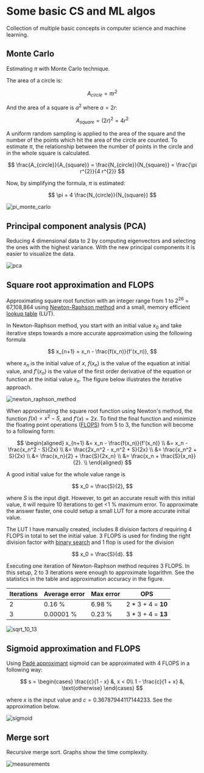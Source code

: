 # Some basic CS and ML algos

Collection of multiple basic concepts in computer science and machine learning.

## Monte Carlo

Estimating $\pi$ with Monte Carlo technique.

The area of a circle is:

$$
A_{circle} = \pi r^{2}
$$

And the area of a square is $a ^ 2$ where $a = 2 r$:

$$
A_{square} = (2r) ^ 2 = 4 r^{2}
$$

A uniform random sampling is applied to the area of the square and the number of the points which hit the area of the circle are counted. To estimate $\pi$, the relationship between the number of points in the circle and in the whole square is calculated.

$$
\frac{A_{circle}}{A_{square}} = \frac{N_{circle}}{N_{square}} = \frac{\pi r^{2}}{4 r^{2}}
$$

Now, by simplifying the formula, $\pi$ is estimated:

$$
\pi = 4 \frac{N_{circle}}{N_{square}}
$$

![pi_monte_carlo](https://github.com/pettod/merge-sort/assets/33998401/2dfb94b0-c2f5-4eae-8fa8-46456341ec8d)

## Principal component analysis (PCA)

Reducing 4 dimensional data to 2 by computing eigenvectors and selecting the ones with the highest variance. With the new principal components it is easier to visualize the data.

![pca](https://github.com/pettod/cs-basics/assets/33998401/2d84a9ba-a9a3-4cf8-b49b-fa072aaf9273)

## Square root approximation and FLOPS

Approximating square root function with an integer range from 1 to 2<sup>26</sup> = 67,108,864 using [Newton-Raphson method](https://en.wikipedia.org/wiki/Newton%27s_method) and a small, memory efficient [lookup table](https://en.wikipedia.org/wiki/Lookup_table) (LUT).

In Newton-Raphson method, you start with an initial value $x_0$ and take iterative steps towards a more accurate approximation using the following formula

$$
x_{n+1} = x_n - \frac{f(x_n)}{f'(x_n)},
$$

where $x_n$ is the initial value of $x$, $f(x_n)$ is the value of the equation at initial value, and $f'(x_n)$ is the value of the first order derivative of the equation or function at the initial value $x_n$. The figure below illustrates the iterative approach.

![newton_raphson_method](https://github.com/pettod/cs-basics/assets/33998401/457aec38-4cca-419f-b3fd-21d6745f7f52)

When approximating the square root function using Newton's method, the function $f(x) = x^2 - S$, and $f'(x) = 2x$. To find the final function and minimize the floating point operations ([FLOPS](https://en.wikipedia.org/wiki/FLOPS)) from 5 to 3, the function will become to a following form:

$$
\begin{aligned}
x_{n+1}
&= x_n - \frac{f(x_n)}{f'(x_n)} \\
&= x_n - \frac{x_n^2 - S}{2x} \\
&= \frac{2x_n^2 - x_n^2 + S}{2x} \\
&= \frac{x_n^2 + S}{2x} \\
&= \frac{x_n}{2} + \frac{S}{2x_n} \\
&= \frac{x_n + \frac{S}{x_n}}{2}. \\
\end{aligned}
$$

A good initial value for the whole value range is

$$
x_0 = \frac{S}{2},
$$

where $S$ is the input digit. However, to get an accurate result with this initial value, it will require 10 iterations to get <1 % maximum error. To approximate the answer faster, one could setup a small LUT for a more accurate initial value.

The LUT I have manually created, includes 8 division factors $d$ requiring 4 FLOPS in total to set the initial value. 3 FLOPS is used for finding the right division factor with [binary search](https://en.wikipedia.org/wiki/Binary_search_algorithm) and 1 flop is used for the division

$$
x_0 = \frac{S}{d}.
$$

Executing one iteration of Newton-Raphson method requires 3 FLOPS. In this setup, 2 to 3 iterations were enough to approximate logarithm. See the statistics in the table and approximation accuracy in the figure.

| Iterations | Average error | Max error | OPS                |
|------------|---------------|-----------|--------------------|
| 2          | 0.16 %        | 6.98 %    | 2 * 3 + 4 = **10** |
| 3          | 0.00001 %     | 0.23 %    | 3 * 3 + 4 = **13** |

![sqrt_10_13](https://github.com/pettod/cs-basics/assets/33998401/d48e1a01-0fd6-4538-be46-03f62f370dd8)

## Sigmoid approximation and FLOPS

Using [Padé approximant](https://en.wikipedia.org/wiki/Pad%C3%A9_approximant) sigmoid can be approximated with 4 FLOPS in a following way:

$$
s = 
\begin{cases}
      \frac{c}{1 - x} &, x < 0\\
      1 - \frac{c}{1 + x} &, \text{otherwise}
\end{cases} 
$$

where $x$ is the input value and $c = 0.36787944117144233$. See the approximation below.

![sigmoid](https://github.com/pettod/cs-basics/assets/33998401/1fe8d856-557b-4d18-ae39-a1b1bb995221)

## Merge sort

Recursive merge sort. Graphs show the time complexity.

![measurements](https://github.com/pettod/merge-sort/assets/33998401/26d45a62-c7aa-4397-be0e-de050021b0ee)
